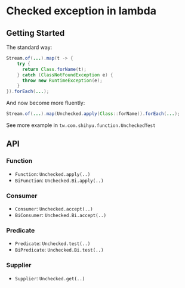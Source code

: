 # Checked exception in lambda

## Getting Started

The standard way:

```java
Stream.of(...).map(t -> {
    try {
      return Class.forName(t);
    } catch (ClassNotFoundException e) {
      throw new RuntimeException(e);
    }
}).forEach(...);
```

And now become more fluently:

```java
Stream.of(...).map(Unchecked.apply(Class::forName)).forEach(...);
```

See more example in `tw.com.shihyu.function.UncheckedTest`

## API

### Function

- `Function`: `Unchecked.apply(..)`
- `BiFunction`: `Unchecked.Bi.apply(..)`

### Consumer

- `Consumer`:  `Unchecked.accept(..)`
- `BiConsumer`:  `Unchecked.Bi.accept(..)`

### Predicate

- `Predicate`:  `Unchecked.test(..)`
- `BiPredicate`:  `Unchecked.Bi.test(..)`

### Supplier

- `Supplier`:  `Unchecked.get(..)`
